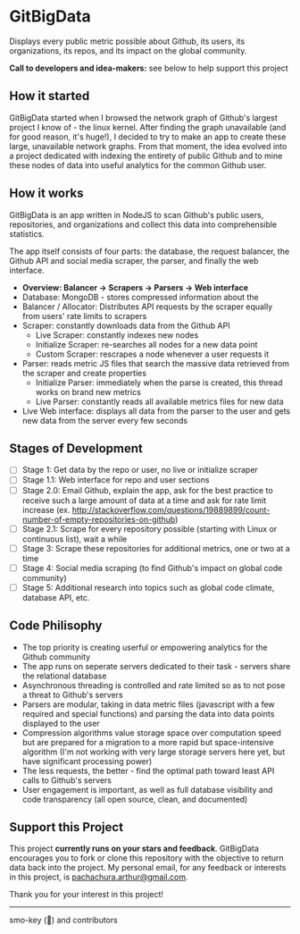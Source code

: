 # GitBigData
Displays every public metric possible about Github, its users, its organizations, its repos, and its impact on the global community.

**Call to developers and idea-makers:** see below to help support this project

## How it started
GitBigData started when I browsed the network graph of Github's largest project I know of - the linux kernel.  After finding the graph unavailable (and for good reason, it's huge!), I decided to try to make an app to create these large, unavailable network graphs.  From that moment, the idea evolved into a project dedicated with indexing the entirety of public Github and to mine these nodes of data into useful analytics for the common Github user.

## How it works
GitBigData is an app written in NodeJS to scan Github's public users, repositories, and organizations and collect this data into comprehensible statistics.

The app itself consists of four parts: the database, the request balancer, the Github API and social media scraper, the parser, and finally the web interface.

- **Overview: Balancer -> Scrapers -> Parsers -> Web interface**
- Database: MongoDB - stores compressed information about the 
- Balancer / Allocator: Distributes API requests by the scraper equally from users' rate limits to scrapers
- Scraper: constantly downloads data from the Github API 
  - Live Scraper: constantly indexes new nodes
  - Initialize Scraper: re-searches all nodes for a new data point
  - Custom Scraper: rescrapes a node whenever a user requests it
- Parser: reads metric JS files that search the massive data retrieved from the scraper and create properties
  - Initialize Parser: immediately when the parse is created, this thread works on brand new metrics
  - Live Parser: constantly reads all available metrics files for new data
- Live Web interface: displays all data from the parser to the user and gets new data from the server every few seconds

## Stages of Development
- [ ] Stage 1: Get data by the repo or user, no live or initialize scraper
- [ ] Stage 1.1: Web interface for repo and user sections
- [ ] Stage 2.0: Email Github, explain the app, ask for the best practice to receive such a large amount of data at a time and ask for rate limit increase (ex. http://stackoverflow.com/questions/19889899/count-number-of-empty-repositories-on-github)
- [ ] Stage 2.1: Scrape for every repository possible (starting with Linux or continuous list), wait a while
- [ ] Stage 3: Scrape these repositories for additional metrics, one or two at a time
- [ ] Stage 4: Social media scraping (to find Github's impact on global code community)
- [ ] Stage 5: Additional research into topics such as global code climate, database API, etc.

## Code Philisophy
- The top priority is creating userful or empowering analytics for the Github community
- The app runs on seperate servers dedicated to their task - servers share the relational database
- Asynchronous threading is controlled and rate limited so as to not pose a threat to Github's servers
- Parsers are modular, taking in data metric files (javascript with a few required and special functions) and parsing the data into data points displayed to the user
- Compression algorithms value storage space over computation speed but are prepared for a migration to a more rapid but space-intensive algorithm (I'm not working with very large storage servers here yet, but have significant processing power)
- The less requests, the better - find the optimal path toward least API calls to Github's servers
- User engagement is important, as well as full database visibility and code transparency (all open source, clean, and documented)

## Support this Project
This project **currently runs on your stars and feedback**.  GitBigData encourages you to fork or clone this repository with the objective to return data back into the project.  My personal email, for any feedback or interests in this project, is pachachura.arthur@gmail.com.

Thank you for your interest in this project!

---
smo-key (:bear:) and contributors
